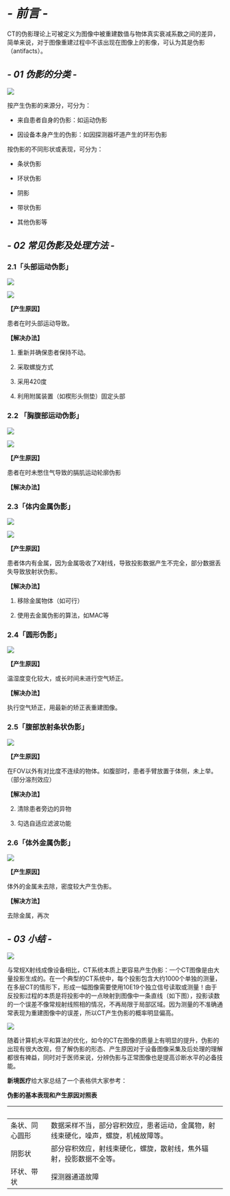 # ***\- 前言 -***

CT的伪影理论上可被定义为图像中被重建数值与物体真实衰减系数之间的差异，简单来说，对于图像重建过程中不该出现在图像上的影像，可认为其是伪影（antifacts）。

## ***\-*** ***01*** ***伪影的分类 -***

![](vx_images/221072010241124.png)

按产生伪影的来源分，可分为：

*   来自患者自身的伪影：如运动伪影
    

*   因设备本身产生的伪影：如因探测器坏道产生的环形伪影
    

按伪影的不同形状或表现，可分为：

*   条状伪影
    
*   环状伪影
    
*   阴影
    
*   带状伪影
    
*   其他伪影等
    

## ***\-*** ***02*** ***常见伪影及处理方法 -*** 

### **2.1「头部运动伪影」**

![](vx_images/214952010223081.png)

![](vx_images/207652010232750.png)

**【产生原因】**

患者在时头部运动导致。

**【解决办法】**

1.  重新并确保患者保持不动。
    
2.  采取螺旋方式
    
3.  采用420度
    
4.  利用附属装置（如楔形头侧垫）固定头部
    

### **2.2 「胸腹部运动伪影」**

![](vx_images/200532010235983.jpeg)

![](vx_images/195482010242938.png)

**【产生原因】**

患者在时未憋住气导致的膈肌运动轮廓伪影

**【解决办法】**

### **2.3「体内金属伪影」**

![](vx_images/193382010226659.jpeg)

![](vx_images/190302010241107.png)

**【产生原因】**

患者体内有金属，因为金属吸收了X射线，导致投影数据产生不完全，部分数据丢失导致放射状伪影。

**【解决办法】**

1.  移除金属物体（如可行）
    
2.  使用去金属伪影的算法，如MAC等
    

### **2.4「圆形伪影」**

![](vx_images/185202010240930.png)

**【产生原因】**

温湿度变化较大，或长时间未进行空气矫正。

**【解决办法】**

执行空气矫正，用最新的矫正表重建图像。

### **2.5「腹部放射条状伪影」**

![](vx_images/178122010239928.png)

**【产生原因】**

在FOV以外有对比度不连续的物体。如腹部时，患者手臂放置于体侧，未上举。（部分溶剂效应）

**【解决办法】**

2.  清除患者旁边的异物
    
3.  勾选自适应滤波功能
    

### **2.6「体外金属伪影」**

![](vx_images/173732010238633.png)

**【产生原因】**

体外的金属未去除，密度较大产生伪影。

**【解决方法】**

去除金属，再次

## ***\-*** ***03*** ***小结*** ***-*** 

![](vx_images/171652010233594.png)

与常规X射线成像设备相比，CT系统本质上更容易产生伪影：一个CT图像是由大量投影生成的。在一个典型的CT系统中，每个投影包含大约1000个单独的测量，在多层CT的情形下，形成一幅图像需要使用10E19个独立信号读取或测量！由于反投影过程的本质是将投影中的一点映射到图像中一条直线（如下图），投影读数的一个误差不像常规射线照相的情况，不再局限于局部区域。因为测量的不准确通常表现为重建图像中的误差，所以CT产生伪影的概率明显偏高。

![](vx_images/169562010221504.png)

随着计算机水平和算法的优化，如今的CT在图像的质量上有明显的提升，伪影的出现有很大改观，但了解伪影的形态、产生原因对于设备图像采集及后处理的理解都很有裨益，同时对于医师来说，分辨伪影与正常图像也是提高诊断水平的必备技能。

**新境医疗**给大家总结了一个表格供大家参考：

**伪影的基本表现和产生原因对照表**

|     <br>      |                                   <br>                                    |
| ------------- | ------------------------------------------------------------------------- |
| 条状、同心圆形 | 数据采样不当，部分容积效应，患者运动，金属物，射线束硬化，噪声，螺旋，机械故障等。 |
| 阴影状         | 部分容积效应，射线束硬化，螺旋，散射线，焦外辐射，投影数据不全等。                |
| 环状、带状     | 探测器通道故障                                                              |